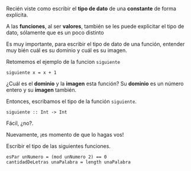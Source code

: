 Recién viste como escribir el **tipo de dato** de una **constante** de forma explícita.

A las **funciones**, al ser **valores**, también se les puede explicitar el tipo de dato, sólamente que es un poco distinto

Es muy importante, para escribir el tipo de dato de una función, entender muy bién cuál es su dominio y cuál es su imagen.

Retomemos el ejemplo de la funcion `siguiente`

```
siguiente x = x + 1
```

¿Cuál es el **dominio** y la **imagen** esta función? Su **dominio** es un número entero y su **imagen** también.

Entonces, escribamos el tipo de la función `siguiente`.

```
siguiente :: Int -> Int
```

Fácil, ¿no?. 

Nuevamente, ¡es momento de que lo hagas vos!

Escribir el tipo de las siguientes funciones.

```
esPar unNumero = (mod unNumero 2) == 0
cantidadDeLetras unaPalabra = length unaPalabra
```